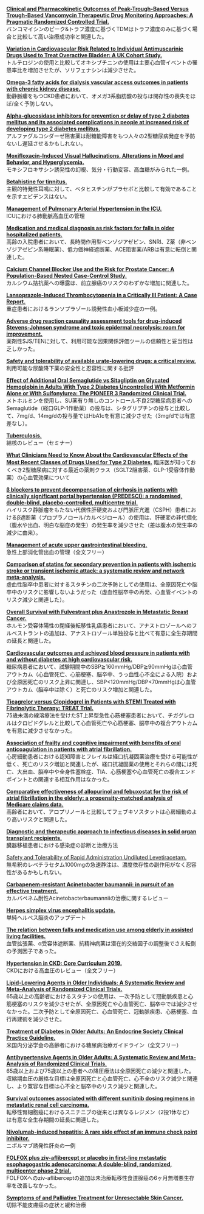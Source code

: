 [**Clinical and Pharmacokinetic Outcomes of Peak-Trough-Based Versus Trough-Based Vancomycin Therapeutic Drug Monitoring Approaches: A Pragmatic Randomized Controlled Trial.**](https://www.ncbi.nlm.nih.gov/pubmed/30919233)  
バンコマイシンのピーク&トラフ濃度に基づくTDMはトラフ濃度のみに基づく場合と比較して高い治療成功率と関連した。

[**Variation in Cardiovascular Risk Related to Individual Antimuscarinic Drugs Used to Treat Overactive Bladder: A UK Cohort Study.**](https://www.ncbi.nlm.nih.gov/pubmed/29723926)  
トルテロジンの使用と比較してオキシブチニンの使用は主要心血管イベントの罹患率比を増加させたが、ソリフェナシンは減少させた。

[**Omega-3 fatty acids for dialysis vascular access outcomes in patients with chronic kidney disease.**](https://www.ncbi.nlm.nih.gov/pubmed/30480758)  
動静脈瘻をもつCKD患者において、オメガ3系脂肪酸の投与は開存性の喪失をほぼ/全く予防しない。

[**Alpha-glucosidase inhibitors for prevention or delay of type 2 diabetes mellitus and its associated complications in people at increased risk of developing type 2 diabetes mellitus.**](https://www.ncbi.nlm.nih.gov/pubmed/30592787)  
アルファグルコシダーゼ阻害薬は耐糖能障害をもつ人々の2型糖尿病発症を予防ないし遅延させるかもしれない。

[**Moxifloxacin-Induced Visual Hallucinations, Alterations in Mood and Behavior, and Hyperglycemia.**](https://www.ncbi.nlm.nih.gov/pubmed/30898006)  
モキシフロキサシン誘発性の幻視、気分・行動変容、高血糖がみられた一例。

[**Betahistine for tinnitus.**](https://www.ncbi.nlm.nih.gov/pubmed/30908589)  
主観的特発性耳鳴に対して、ベタヒスチンがプラセボと比較して有効であることを示すエビデンスはない。

[**Management of Pulmonary Arterial Hypertension in the ICU.**](https://www.ncbi.nlm.nih.gov/pubmed/30909801)  
ICUにおける肺動脈高血圧の管理

[**Medication and medical diagnosis as risk factors for falls in older hospitalized patients.**](https://www.ncbi.nlm.nih.gov/pubmed/30915520)  
高齢の入院患者において、長時間作用型ベンゾジアゼピン、SNRI、Z薬（非ベンゾジアゼピン系睡眠薬）、低力価神経遮断薬、ACE阻害薬/ARBは有意に転倒と関連した。

[**Calcium Channel Blocker Use and the Risk for Prostate Cancer: A Population-Based Nested Case-Control Study.**](https://www.ncbi.nlm.nih.gov/pubmed/30917404)  
カルシウム拮抗薬への曝露は、前立腺癌のリスクのわずかな増加に関連した。

[**Lansoprazole-Induced Thrombocytopenia in a Critically Ill Patient: A Case Report.**](https://www.ncbi.nlm.nih.gov/pubmed/30917722)  
重症患者におけるランソプラゾール誘発性血小板減少症の一例。

[**Adverse drug reaction causality assessment tools for drug-induced Stevens-Johnson syndrome and toxic epidermal necrolysis: room for improvement.**](https://www.ncbi.nlm.nih.gov/pubmed/30918988)  
薬剤性SJS/TENに対して、利用可能な因果関係評価ツールの信頼性と妥当性は乏しかった。

[**Safety and tolerability of available urate-lowering drugs: a critical review.**](https://www.ncbi.nlm.nih.gov/pubmed/30915866)  利用可能な尿酸降下薬の安全性と忍容性に関する批評

[**Effect of Additional Oral Semaglutide vs Sitagliptin on Glycated Hemoglobin in Adults With Type 2 Diabetes Uncontrolled With Metformin Alone or With Sulfonylurea: The PIONEER 3 Randomized Clinical Trial.**](https://www.ncbi.nlm.nih.gov/pubmed/30903796)  
メトホルミンを使用し、SU薬有り無しのコントロール不良2型糖尿病患者へのSemaglutide（経口GLP-1作動薬）の投与は、シタグリプチンの投与と比較して、7mg/d、14mg/dの投与量ではHbA1cを有意に減少させた（3mg/dでは有意差なし）。

[**Tuberculosis.**](https://www.ncbi.nlm.nih.gov/pubmed/30904262)  
結核のレビュー（セミナー）

[**What Clinicians Need to Know About the Cardiovascular Effects of the Most Recent Classes of Drugs Used for Type 2 Diabetes.**](https://www.ncbi.nlm.nih.gov/pubmed/30904510)  臨床医が知っておくべき2型糖尿病に対する最近の薬剤クラス（SGLT2阻害薬、GLP-1受容体作動薬）の心血管効果について

[**β blockers to prevent decompensation of cirrhosis in patients with clinically significant portal hypertension (PREDESCI): a randomised, double-blind, placebo-controlled, multicentre trial.**](https://www.ncbi.nlm.nih.gov/pubmed/30910320)  
ハイリスク静脈瘤をもたない代償性肝硬変および門脈圧亢進（CSPH）患者におけるβ遮断薬（プロプラノロール/カルベジロール）の使用は、肝硬変の非代償化（腹水や出血、明白な脳症の発生）の発生率を減少させた（差は腹水の発生率の減少に由来）。

[**Management of acute upper gastrointestinal bleeding.**](https://www.ncbi.nlm.nih.gov/pubmed/30910853)  
急性上部消化管出血の管理（全文フリー）

[**Comparison of statins for secondary prevention in patients with ischemic stroke or transient ischemic attack: a systematic review and network meta-analysis.**](https://www.ncbi.nlm.nih.gov/pubmed/30914063)  
虚血性脳卒中患者に対するスタチンの二次予防としての使用は、全原因死亡や脳卒中のリスクに影響しないようだった（虚血性脳卒中の再発、心血管イベントのリスク減少と関連した）。

[**Overall Survival with Fulvestrant plus Anastrozole in Metastatic Breast Cancer.**](https://www.ncbi.nlm.nih.gov/pubmed/30917258)  
ホルモン受容体陽性の閉経後転移性乳癌患者において、アナストロゾールへのフルベストラントの追加は、アナストロゾール単独投与と比べて有意に全生存期間の延長と関連した。

[**Cardiovascular outcomes and achieved blood pressure in patients with and without diabetes at high cardiovascular risk.**](https://www.ncbi.nlm.nih.gov/pubmed/30919899)  
糖尿病患者において、試験期間中のSBP≧160mmHg/DBP≧90mmHgは心血管アウトカム（心血管死亡、心筋梗塞、脳卒中、うっ血性心不全による入院）および全原因死亡のリスク上昇に関連し、SBP<120mmHg/DBP<70mmHgは心血管アウトカム（脳卒中は除く）と死亡のリスク増加と関連した。

[**Ticagrelor versus Clopidogrel in Patients with STEMI Treated with Fibrinolytic Therapy: TREAT Trial.**](https://www.ncbi.nlm.nih.gov/pubmed/30898608)  
75歳未満の線溶療法を受けたST上昇型急性心筋梗塞患者において、チガグレロルはクロピドグレルと比較して心血管死亡や心筋梗塞、脳卒中の複合アウトカムを有意に減少させなかった。

[**Association of frailty and cognitive impairment with benefits of oral anticoagulation in patients with atrial fibrillation.**](https://www.ncbi.nlm.nih.gov/pubmed/30901602)  
心房細動患者における認知障害とフレイルは経口抗凝固薬治療を受ける可能性が低く、死亡のリスク増加と関連したが、経口抗凝固薬の使用とそれらの間には死亡、大出血、脳卒中や全身性塞栓症、TIA、心筋梗塞や心血管死亡の複合エンドポイントとの関連する相互作用はなかった。

[**Comparative effectiveness of allopurinol and febuxostat for the risk of atrial fibrillation in the elderly: a propensity-matched analysis of Medicare claims data.**](https://www.ncbi.nlm.nih.gov/pubmed/30919894)  
高齢者において、アロプリノールと比較してフェブキソスタットは心房細動のより高いリスクと関連した。

[**Diagnostic and therapeutic approach to infectious diseases in solid organ transplant recipients.**](https://www.ncbi.nlm.nih.gov/pubmed/30911807)  
臓器移植患者における感染症の診断と治療方法

[Safety and Tolerability of Rapid Administration Undiluted Levetiracetam.](https://www.ncbi.nlm.nih.gov/pubmed/30919301)  
無希釈のレベチラセタム1000mgの急速静注は、濃度依存性の副作用がなく忍容性があるかもしれない。

[**Carbapenem-resistant Acinetobacter baumannii: in pursuit of an effective treatment.**](https://www.ncbi.nlm.nih.gov/pubmed/30914347)  
カルバペネム耐性Acinetobacterbaumanniiの治療に関するレビュー

[**Herpes simplex virus encephalitis update.**](https://www.ncbi.nlm.nih.gov/pubmed/30921087)  
単純ヘルペス脳炎のアップデート

[**The relation between falls and medication use among elderly in assisted living facilities.**](https://www.ncbi.nlm.nih.gov/pubmed/30920085)  
血管拡張薬、α受容体遮断薬、抗精神病薬は潜在的交絡因子の調整後でさえ転倒の予測因子であった。

[**Hypertension in CKD: Core Curriculum 2019.**](https://www.ncbi.nlm.nih.gov/pubmed/30898362)  
CKDにおける高血圧のレビュー（全文フリー）

[**Lipid-Lowering Agents in Older Individuals: A Systematic Review and Meta-Analysis of Randomized Clinical Trials.**](https://www.ncbi.nlm.nih.gov/pubmed/30903687)  
65歳以上の高齢者におけるスタチンの使用は、一次予防として冠動脈疾患と心筋梗塞のリスクを減少させたが、全原因死亡や心血管死亡、脳卒中では減少させなかった。二次予防として全原因死亡、心血管死亡、冠動脈疾患、心筋梗塞、血行再建術を減少させた。

[**Treatment of Diabetes in Older Adults: An Endocrine Society Clinical Practice Guideline.**](https://www.ncbi.nlm.nih.gov/pubmed/30903688)  
米国内分泌学会の高齢者における糖尿病治療ガイドライン（全文フリー）

[**Antihypertensive Agents in Older Adults: A Systematic Review and Meta-Analysis of Randomized Clinical Trials.**](https://www.ncbi.nlm.nih.gov/pubmed/30903690)  
65歳以上および75歳以上の患者への降圧療法は全原因死亡の減少と関連した。収縮期血圧の厳格な目標は全原因死亡と心血管死亡、心不全のリスク減少と関連し、より寛容な目標は心不全と脳卒中のリスク減少と関連した。

[**Survival outcomes associated with different sunitinib dosing regimens in metastatic renal cell carcinoma.**](https://www.ncbi.nlm.nih.gov/pubmed/30909792)  
転移性腎細胞癌におけるスニチニブの従来とは異なるレジメン（2投1休など）は有意な全生存期間の延長に関連した。

[**Nivolumab-induced hepatitis: A rare side effect of an immune check point inhibitor.**](https://www.ncbi.nlm.nih.gov/pubmed/30909794)  
ニボルマブ誘発性肝炎の一例

[**FOLFOX plus ziv-aflibercept or placebo in first-line metastatic esophagogastric adenocarcinoma: A double-blind, randomized, multicenter phase 2 trial.**](https://www.ncbi.nlm.nih.gov/pubmed/30913304)  
FOLFOXへのziv-afliberceptの追加は未治療転移性食道腺癌の6ヶ月無増悪生存率を改善しなかった。

[**Symptoms of and Palliative Treatment for Unresectable Skin Cancer.**](https://www.ncbi.nlm.nih.gov/pubmed/30919223)  
切除不能皮膚癌の症状と緩和治療